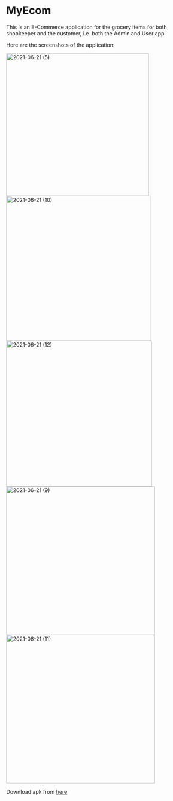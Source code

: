 # **MyEcom**

This is an E-Commerce application for the grocery items for both shopkeeper and the customer, i.e. both the Admin and User app.



Here are the screenshots of the application:

<img src="https://user-images.githubusercontent.com/72591283/122751379-50b2c380-d2ad-11eb-9479-6668be7294a6.png" title="" alt="2021-06-21 (5)" width="381">

<img src="https://user-images.githubusercontent.com/72591283/122751383-514b5a00-d2ad-11eb-836e-7e2240100f01.png" title="" alt="2021-06-21 (10)" width="387">

<img src="https://user-images.githubusercontent.com/72591283/122751376-4ee90000-d2ad-11eb-9ce8-aab549644a62.png" title="" alt="2021-06-21 (12)" width="389">

<img src="https://user-images.githubusercontent.com/72591283/122751381-50b2c380-d2ad-11eb-8bcd-611bd93e9a5f.png" title="" alt="2021-06-21 (9)" width="397">

<img src="https://user-images.githubusercontent.com/72591283/122751385-514b5a00-d2ad-11eb-8f20-a6cee27b577a.png" title="" alt="2021-06-21 (11)" width="397">

Download apk from [here]()
